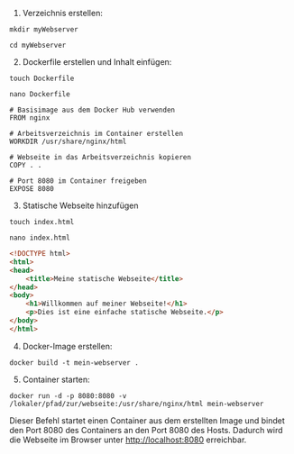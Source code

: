 1. Verzeichnis erstellen:
```shell
mkdir myWebserver

cd myWebserver
```

2. Dockerfile erstellen und Inhalt einfügen:

```shell
touch Dockerfile

nano Dockerfile
```

```shell
# Basisimage aus dem Docker Hub verwenden
FROM nginx

# Arbeitsverzeichnis im Container erstellen
WORKDIR /usr/share/nginx/html

# Webseite in das Arbeitsverzeichnis kopieren
COPY . .

# Port 8080 im Container freigeben
EXPOSE 8080
```

3. Statische Webseite hinzufügen
```shell
touch index.html

nano index.html
```

```html
<!DOCTYPE html>
<html>
<head>
    <title>Meine statische Webseite</title>
</head>
<body>
    <h1>Willkommen auf meiner Webseite!</h1>
    <p>Dies ist eine einfache statische Webseite.</p>
</body>
</html>
```

4. Docker-Image erstellen:
```shell
docker build -t mein-webserver .
```

5. Container starten:
```shell
docker run -d -p 8080:8080 -v /lokaler/pfad/zur/webseite:/usr/share/nginx/html mein-webserver
```
Dieser Befehl startet einen Container aus dem erstellten Image und bindet den Port 8080 des Containers an den Port 8080 des Hosts. Dadurch wird die Webseite im Browser unter [http://localhost:8080](http://localhost:8080/) erreichbar.
